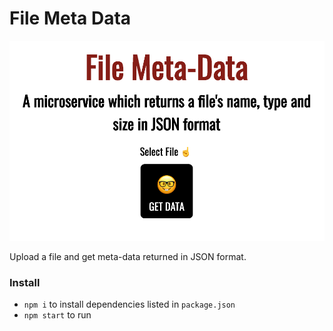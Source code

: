 File Meta Data
==============

![Screenshot](https://github.com/wRWebDev/file-metadata/blob/master/screenshot.png?raw=true)

Upload a file and get meta-data returned in JSON format.

### Install
 - `npm i` to install dependencies listed in `package.json`
 - `npm start` to run
